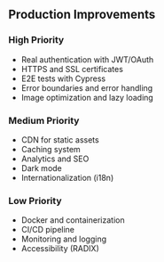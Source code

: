 ## Production Improvements

### High Priority
- Real authentication with JWT/OAuth
- HTTPS and SSL certificates
- E2E tests with Cypress
- Error boundaries and error handling
- Image optimization and lazy loading

### Medium Priority
- CDN for static assets
- Caching system
- Analytics and SEO
- Dark mode
- Internationalization (i18n)

### Low Priority
- Docker and containerization
- CI/CD pipeline
- Monitoring and logging
- Accessibility (RADIX)
